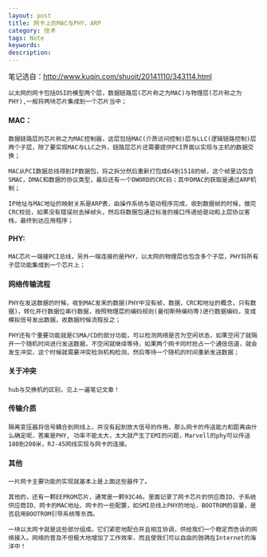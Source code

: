 ```yaml
---
layout: post
title: 网卡上的MAC与PHY，ARP
category: 技术
tags: Note
keywords:
description:
---
```


笔记选自：http://www.kuqin.com/shuoit/20141110/343114.html

    以太网的网卡包括OSI的模型两个层，数据链路层(芯片称之为MAC)与物理层(芯片称之为PHY),一般将两块芯片集成到一个芯片当中；

#### MAC：

    数据链路层的芯片称之为MAC控制器，这层包括MAC(介质访问控制)层与LLC(逻辑链路控制)层两个子层，除了要实现MAC与LLC之外，链路层芯片还需要提供PCI界面以实现与主机的数据交换；

    MAC从PCI数据总线得到IP数据包，将之拆分然后重新打包成64到1518的帧，这个帧里边包含SMAC，DMAC和数据的协议类型，最后还有一个DWORD的CRC码；其中DMAC的获取是通过ARP机制；

    IP地址与MAC地址的映射关系是ARP表，由操作系统与驱动程序完成，收到数据帧的时候，做完CRC校验，如果没有错误则去掉帧头，然后将数据包通过标准的接口传递给驱动和上层协议客栈，最终到达应用程序；

#### PHY:

    MAC芯片一端接PCI总线，另外一端连接的是PHY，以太网的物理层也包含多个子层，PHY将所有子层功能集成到一个芯片上；

#### 网络传输流程

    PHY在发送数据的时候，收到MAC发来的数据(PHY中没有帧，数据，CRC和地址的概念，只有数据)，转化并行数据位串行数据，按照物理层的编码规则(曼彻斯特编码等)进行数据编码，变成模拟信号发出数据，收数据时候流程反之；

	PHY还有个重要功能就是CSMA/CD的部分功能，可以检测网络是否为空闲状态，如果空闲了就隔开一个随机时间进行发送数据，不空闲就继续等待，如果两个网卡同时抢占一个通信信道，就会发生冲突，这个时候就需要冲突检测机构检测，然后等待一个随机的时间重新发送数据；

#### 关于冲突

    hub与交换机的区别，见上一遍笔记文章！

#### 传输介质

    隔离变压器将信号耦合到网线上，并没有起到放大信号的作用，那么网卡的传送能力和距离由什么确定呢，答案是PHY, 功率不能太大，太大就产生了EMI的问题，Marvell的phy可以传送180到200米，RJ-45网线实现与网卡的连接。


#### 其他

    一片网卡主要功能的实现就基本上是上面这些器件了。

    其他的，还有一颗EEPROM芯片，通常是一颗93C46。里面记录了网卡芯片的供应商ID、子系统供应商ID、网卡的MAC地址、网卡的一些配置，如SMI总线上PHY的地址，BOOTROM的容量，是否启用BOOTROM引导系统等东西。

    一块以太网卡就是这些部分组成。它们紧密地配合并且相互协调，供给我们一个稳定而告诉的网络接入。网络的普及不但极大地增加了工作效率，而且使我们可以自由的驰骋在Internet的海洋中！
